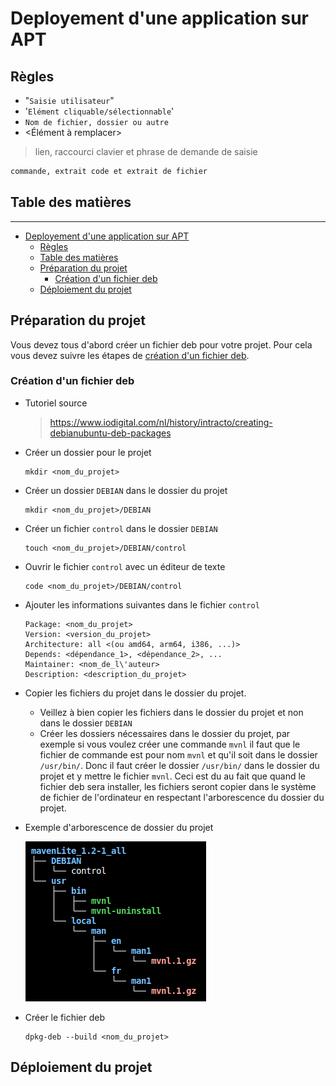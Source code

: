# Deployement d'une application sur APT

## Règles

- "`Saisie utilisateur`"
- '`Elément cliquable/sélectionnable`'
- `Nom de fichier, dossier ou autre`
- <Élément à remplacer>

> lien, raccourci clavier et phrase de demande de saisie

```txt
commande, extrait code et extrait de fichier
```

<div style="page-break-after: always;"></div>

## Table des matières

***

- [Deployement d'une application sur APT](#deployement-dune-application-sur-apt)
  - [Règles](#règles)
  - [Table des matières](#table-des-matières)
  - [Préparation du projet](#préparation-du-projet)
    - [Création d'un fichier deb](#création-dun-fichier-deb)
  - [Déploiement du projet](#déploiement-du-projet)

<div style="page-break-after: always;"></div>

## Préparation du projet

Vous devez tous d'abord créer un fichier deb pour votre projet. Pour cela vous devez suivre les étapes de [création d'un fichier deb](#création-dun-fichier-deb).

### Création d'un fichier deb

- Tutoriel source
  ><https://www.iodigital.com/nl/history/intracto/creating-debianubuntu-deb-packages>
- Créer un dossier pour le projet

  ```shell
  mkdir <nom_du_projet>
  ```

- Créer un dossier `DEBIAN` dans le dossier du projet

  ```shell
  mkdir <nom_du_projet>/DEBIAN
  ```

- Créer un fichier `control` dans le dossier `DEBIAN`

  ```shell
  touch <nom_du_projet>/DEBIAN/control
  ```

- Ouvrir le fichier `control` avec un éditeur de texte

  ```shell
  code <nom_du_projet>/DEBIAN/control
  ```

- Ajouter les informations suivantes dans le fichier `control`

  ```shell
  Package: <nom_du_projet>
  Version: <version_du_projet>
  Architecture: all <(ou amd64, arm64, i386, ...)>
  Depends: <dépendance_1>, <dépendance_2>, ...
  Maintainer: <nom_de_l\'auteur>
  Description: <description_du_projet>
  ```

- Copier les fichiers du projet dans le dossier du projet.
  - Veillez à bien copier les fichiers dans le dossier du projet et non dans le dossier `DEBIAN`
  - Créer les dossiers nécessaires dans le dossier du projet, par exemple si vous voulez créer une commande `mvnl` il faut que le fichier de commande est pour nom `mvnl` et qu'il soit dans le dossier `/usr/bin/`. Donc il faut créer le dossier `/usr/bin/` dans le dossier du projet et y mettre le fichier `mvnl`. Ceci est du au fait que quand le fichier deb sera installer, les fichiers seront copier dans le système de fichier de l'ordinateur en respectant l'arborescence du dossier du projet.
- Exemple d'arborescence de dossier du projet

  ![Arborescence de dossier du projet](../Images/maven_lite_arbo.png)

- Créer le fichier deb

  ```shell
  dpkg-deb --build <nom_du_projet>
  ```

## Déploiement du projet
